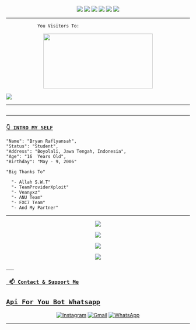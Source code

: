 <p align="center">
  <img src="https://img.shields.io/badge/-JavaScript-black?style=flat-square&logo=javascript" />
  <img src="https://img.shields.io/badge/-Node.js-black?style=flat-square&logo=Node.js" />
  <img src="https://img.shields.io/badge/-HTML5-black?style=flat-square&logo=html5&logoColor=e34f26" />
  <img src="https://img.shields.io/badge/-CSS3-black?style=flat-square&logo=css3&logoColor=1572b6" />
  <img src="https://img.shields.io/badge/-Git-black?style=flat-square&logo=git" />
  <img src="https://img.shields.io/badge/-GitHub-black?style=flat-square&logo=github" /> <br>
</p>

___
```
            You Visitors To:
```
<p align="center">
   <img width="300" height="150" src="https://camo.githubusercontent.com/db45054d90ef8099ce0235c82592c406dba0adcda421f8a84f162b58bab5d3e0/68747470733a2f2f636f756e742e6765746c6f6c692e636f6d2f6765742f406e6f627579616b693f7468656d653d67656c626f6f72752d68" />

 <a href="https://github.com/BryanRfly"><img src="https://cardivo.vercel.app/api?name=BryanRfly&description=Hi, I'm BryanRfly I'm Not Programmer Because i'm Just A Copaster Reliable👋&image=https://storage-bryanrfly.yakkorasz.repl.co/file/itqLNnPrXuQs.png&usqp=CAU&backgroundColor=%23ecf0f1&instagram=@bryanrflynsh&github=BryanRfly&pattern=leaf&colorPattern=%23eaeaea" /><a>
</p>

___

```
```
___

### [`👇 INTRO MY SELF`](https://instagram.com/Bryan_Rflyy)
```
"Name": "Bryan Raflyansah",
"Status": "Student",
"Address": "Boyolali, Jawa Tengah, Indonesia",
"Age": "16  Years Old",
"Birthday": "May - 9, 2006"
   
"Big Thanks To"

  "- Allah S.W.T"
  "- TeamProviderXploit"
  "- Veanyxz"
  "- ΛNU Team"
  "- FXC7 Team"
  "- And My Partner"
```
___
   
   <p align="center">
  <a href="https://github.com/BryanRfly"><img src="https://github-readme-stats.vercel.app/api?username=BryanRfly&theme=tokyonight&show_icons=true" /></a>
</p>

<p align="center">
  <a href="https://github.com/BryanRfly"><img src="https://github-readme-streak-stats.herokuapp.com?user=BryanRfly&theme=tokyonight&hide_border=false&properties=background&border=%239611C5FF" /><a>
</p>
  
<p align="center">
  <a href="https://github.com/BryanRfly"><img src="https://github-readme-stats.vercel.app/api/top-langs?username=BryanRfly&theme=tokyonight&layout=compact" /></a>
</p>
  
<p align="center">
  <a href="https://github.com/BryanRfly"><img src="https://github-profile-trophy.vercel.app/?username=BryanRfly&theme=radical&margin-w=20&no-bg=true&no-frame=false" /><a>
</p>
    
    ___

### [` 📫 Contact & Support Me`](https://api.whatsapp.com/send?phone=6289649480997text=Assalamualaikum+Bang)
## [`Api For You Bot Whatsapp`](https://br-restapi.herokuapp.com)

    
<p align="center">
<a href="https://www.instagram.com/bryanrflynsh" target="_blank"><img src="https://img.shields.io/badge/Instagram-%23E4405F.svg?&style=flat-square&logo=instagram&logoColor=white" alt="Instagram"></a>
<a href="bryanrflyrestapi@gmail.com" target="_blank"><img src="https://img.shields.io/badge/Gmail-D14836?style=flat-square&logo=gmail&logoColor=white" alt="Gmail"></a>
<a href="https://api.whatsapp.com/send?phone=6289649480997&text=p+bang+:v" target="_blank"><img src="https://img.shields.io/badge/Whatsapp-%808080.svg?&style=flat-square&logo=Whatsapp&logoColor=white" alt="WhatsApp"></a>
</p>

___
